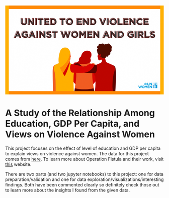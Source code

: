 ![End Violence Against Women and Girls](/end_violence_against_women.png)

# A Study of the Relationship Among Education, GDP Per Capita, and Views on Violence Against Women

This project focuses on the effect of level of education and GDP per capita to explain views on violence against women. The data for this project comes from [here](https://www.kaggle.com/andrewmvd/violence-against-women-and-girls?). To learn more about Operation Fistula and their work, visit [this](https://opfistula.org/) website.

There are two parts (and two jupyter notebooks) to this project: one for data preparation/validation and one for data exploration/visualizations/interesting findings. Both have been commented clearly so definitely check those out to learn more about the insights I found from the given data.
